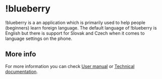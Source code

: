 # !blueberry
!blueberry is a an application which is primarily used to help people (beginners) learn foreign language. The default language of !blueberry is English but there is support for Slovak and Czech when it comes to language settings on the phone.

## More info
For more information you can check [User manual](user_documentation.md) or [Technical documentation](technical_documentation.md).
